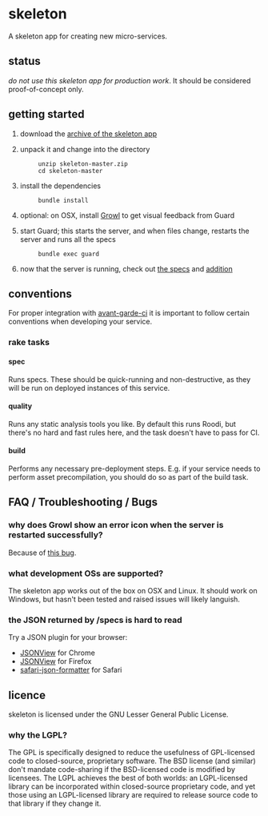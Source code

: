 # skeleton

A skeleton app for creating new micro-services.

## status

*do not use this skeleton app for production work*. It should be considered proof-of-concept only.

## getting started

1. download the [archive of the skeleton app](https://www.github.com/duncan-bayne/skeleton/archive/master.zip)

1. unpack it and change into the directory

			unzip skeleton-master.zip
			cd skeleton-master

1. install the dependencies

			bundle install

1. optional: on OSX, install [Growl](http://growl.info/downloads) to get visual feedback from Guard

1. start Guard; this starts the server, and when files change, restarts the server and runs all the specs

			bundle exec guard

1. now that the server is running, check out [the specs](http://localhost:9292/specs) and [addition](http://localhost:9292/add/3/2)

## conventions

For proper integration with [avant-garde-ci](http://www.github.com/duncan-bayne/avant-garde-ci) it is important to follow certain conventions when developing your service.

### rake tasks

#### spec
Runs specs.  These should be quick-running and non-destructive, as they will be run on deployed instances of this service.

#### quality
Runs any static analysis tools you like.  By default this runs Roodi, but there's no hard and fast rules here, and the task doesn't have to pass for CI.

#### build
Performs any necessary pre-deployment steps.  E.g. if your service needs to perform asset precompilation, you should do so as part of the build task.

## FAQ / Troubleshooting / Bugs

### why does Growl show an error icon when the server is restarted successfully?
Because of [this bug](https://github.com/rchampourlier/guard-shotgun/issues/3).

### what development OSs are supported?
The skeleton app works out of the box on OSX and Linux.  It should work on Windows, but hasn't been tested and raised issues will likely languish.

### the JSON returned by /specs is hard to read
Try a JSON plugin for your browser:

* [JSONView](https://chrome.google.com/webstore/detail/jsonview/chklaanhfefbnpoihckbnefhakgolnmc/) for Chrome
* [JSONView](https://addons.mozilla.org/en-us/firefox/addon/jsonview/) for Firefox
* [safari-json-formatter](https://github.com/rfletcher/safari-json-formatter) for Safari

## licence

skeleton is licensed under the GNU Lesser General Public License.

### why the LGPL?

The GPL is specifically designed to reduce the usefulness of GPL-licensed code to closed-source, proprietary software. The BSD license (and similar) don't mandate code-sharing if the BSD-licensed code is modified by licensees. The LGPL achieves the best of both worlds: an LGPL-licensed library can be incorporated within closed-source proprietary code, and yet those using an LGPL-licensed library are required to release source code to that library if they change it.
